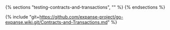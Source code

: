 {% sections "testing-contracts-and-transactions", "" %}
{% endsections %}

{% include "git+https://github.com/expanse-project/go-expanse.wiki.git/Contracts-and-Transactions.md" %}
